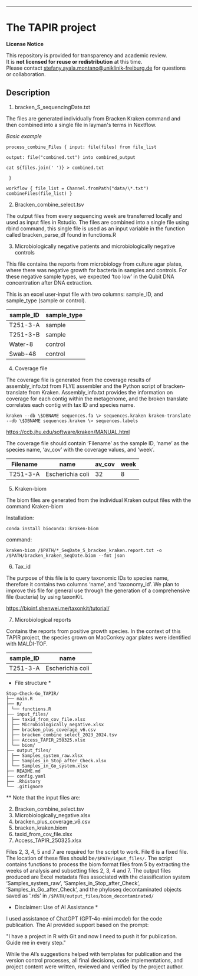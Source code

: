 
---

# The TAPIR project

**License Notice**


This repository is provided for transparency and academic review.  
It is **not licensed for reuse or redistribution** at this time.  
Please contact stefany.ayala.montano@uniklinik-freiburg.de for questions
or collaboration.


## Description

1.  bracken_S_sequencingDate.txt

The files are generated individually from Bracken Kraken command and
then combined into a single file in layman's terms in Nextflow.

*Basic example*

`process_combine_Files { input: file(files) from file_list`

`output: file("combined.txt") into combined_output`

`cat ${files.join(' ')} > combined.txt`

```  } ```

`workflow { file_list = Channel.fromPath("data/\*.txt")`
`combineFiles(file_list) }`

2.  Bracken_combine_select.tsv

The output files from every sequencing week are transferred locally and
used as input files in Rstudio. The files are combined into a single
file using rbind command, this single file is used as an input variable
in the function called bracken_parse_df found in functions.R

3.  Microbiologically negative patients and microbiologically negative
    controls

This file contains the reports from microbiology from culture agar
plates, where there was negative growth for bacteria in samples and
controls. For these negative sample types, we expected ‘too low’ in the
Qubit DNA concentration after DNA extraction.

This is an excel user-input file with two columns: sample_ID, and
sample_type (sample or control).

| sample_ID | sample_type |
|-----------|-------------|
| T251-3-A  | sample      |
| T251-3-B  | sample      |
| Water-8   | control     |
| Swab-48   | control     |

4.  Coverage file

The coverage file is generated from the coverage results of
assembly_info.txt from FLYE assembler and the Python script of
bracken-translate from Kraken. Assembly_info.txt provides the
information on coverage for each contig within the metagenome, and the
broken translate correlates each contig with tax ID and species name.

`kraken --db \$DBNAME sequences.fa \> sequences.kraken kraken-translate`
`--db \$DBNAME sequences.kraken \> sequences.labels`

<https://ccb.jhu.edu/software/kraken/MANUAL.html>

The coverage file should contain ‘Filename’ as the sample ID, ‘name’ as
the species name, ‘av_cov’ with the coverage values, and ‘week’.

| Filename | name             | av_cov | week |
|----------|------------------|--------|------|
| T251-3-A | Escherichia coli | 32     | 8    |

5.  Kraken-biom

The biom files are generated from the individual Kraken output files
with the command Kraken-biom

Installation:

`conda install bioconda::kraken-biom`

command:

`kraken-biom /$PATH/*_SeqDate_S_bracken_kraken.report.txt -o /$PATH/bracken_kraken_SeqDate.biom --fmt json`

6.  Tax_id

The purpose of this file is to query taxonomic IDs to species name,
therefore it contains two columns ‘name’, and ‘taxonomy_id’. We plan to
improve this file for general use through the generation of a
comprehensive file (bacteria) by using taxonKit.

<https://bioinf.shenwei.me/taxonkit/tutorial/>

7. Microbiological reports 

Contains the reports from positive growth species. In the context of this TAPIR project, the species grown on MacConkey agar plates were identified with MALDI-TOF. 

| sample_ID | name             | 
|-----------|------------------|
| T251-3-A  | Escherichia coli |


* File structure *
```
Stop-Check-Go_TAPIR/ 
├── main.R
├── R/
│ └── functions.R
├── input_files/
│ ├── taxid_from_cov_file.xlsx
│ ├── Microbiologically_negative.xlsx
│ ├── bracken_plus_coverage_v6.csv
│ ├── bracken_combine_select_2023_2024.tsv
│ ├── Access_TAPIR_250325.xlsx
│ └── biom/
├── output_files/
│ ├── Samples_system_raw.xlsx
│ ├── Samples_in_Stop_after_Check.xlsx
│ └── Samples_in_Go_system.xlsx
├── README.md
├── config.yaml
├── .Rhistory
└── .gitignore

```

** Note that the input files are:

2.  Bracken_combine_select.tsv
3.  Microbiologically_negative.xlsx
4.  bracken_plus_coverage_v6.csv
5.  bracken_kraken.biom
6.  taxid_from_cov_file.xlsx
7.  Access_TAPIR_250325.xlsx

Files 2, 3, 4, 5 and 7 are required for the script to work. File 6 is a fixed file. The location of these files should be`/$PATH/input_files/`. The script contains functions to process the biom format files from 5 by extracting the weeks of analysis and subsetting files 2, 3, 4 and 7. The output files produced are Excel metadata files associated with the
classification system ‘Samples_system_raw’, ‘Samples_in_Stop_after_Check’, ‘Samples_in_Go_after_Check’, and the phyloseq decontaminated objects saved as '.rds' in `/$PATH/output_files/biom_decontaminated/`

* Disclaimer: Use of AI Assistance *

I used assistance of ChatGPT (GPT-4o-mini model) for the code publication. The AI provided support based on the prompt:

"I have a project in R with Git and now I need to push it for publication. Guide me in every step."

While the AI’s suggestions helped with templates for publication and the version control processes, all final decisions, code implementations, and project content were written, reviewed and verified by the project author.
